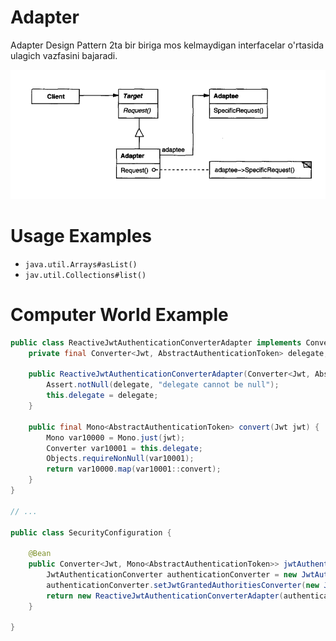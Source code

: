 # Adapter

Adapter Design Pattern 2ta bir biriga mos kelmaydigan interfacelar o'rtasida ulagich vazfasini bajaradi. 

![img](static/images/img.png)

# Usage Examples

* `java.util.Arrays#asList()`
* `jav.util.Collections#list()`

# Computer World Example

```java
public class ReactiveJwtAuthenticationConverterAdapter implements Converter<Jwt, Mono<AbstractAuthenticationToken>> {
    private final Converter<Jwt, AbstractAuthenticationToken> delegate;

    public ReactiveJwtAuthenticationConverterAdapter(Converter<Jwt, AbstractAuthenticationToken> delegate) {
        Assert.notNull(delegate, "delegate cannot be null");
        this.delegate = delegate;
    }

    public final Mono<AbstractAuthenticationToken> convert(Jwt jwt) {
        Mono var10000 = Mono.just(jwt);
        Converter var10001 = this.delegate;
        Objects.requireNonNull(var10001);
        return var10000.map(var10001::convert);
    }
}

// ...

public class SecurityConfiguration {

    @Bean
    public Converter<Jwt, Mono<AbstractAuthenticationToken>> jwtAuthenticationConverter() {
        JwtAuthenticationConverter authenticationConverter = new JwtAuthenticationConverter();
        authenticationConverter.setJwtGrantedAuthoritiesConverter(new JwtGrantedAuthorityConverter());
        return new ReactiveJwtAuthenticationConverterAdapter(authenticationConverter);
    }

}    
```

